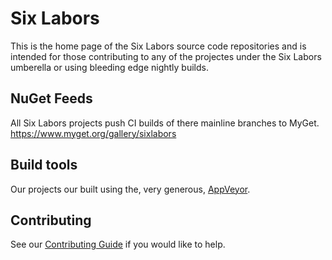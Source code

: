 # Six Labors

This is the home page of the Six Labors source code repositories and is intended for those contributing to any of the projectes under the Six Labors umberella or using bleeding edge nightly builds.

## NuGet Feeds

All Six Labors projects push CI builds of there mainline branches to MyGet. https://www.myget.org/gallery/sixlabors

## Build tools

Our projects our built using the, very generous, [AppVeyor](https://www.appveyor.com/).

## Contributing

See our [Contributing Guide](CONTRIBUTING.md) if you would like to help.
